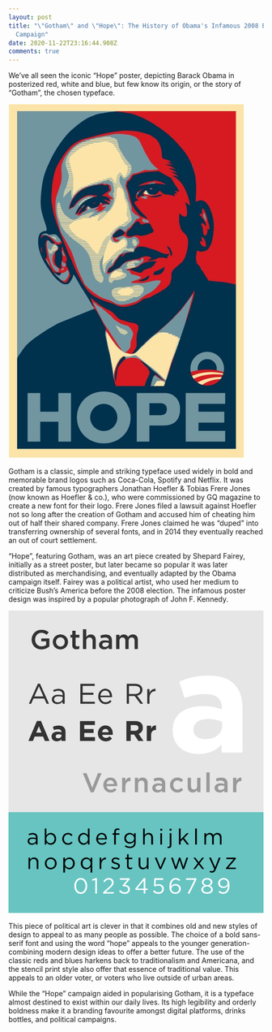 ```yaml
---
layout: post
title: "\"Gotham\" and \"Hope\": The History of Obama's Infamous 2008 Election
  Campaign"
date: 2020-11-22T23:16:44.908Z
comments: true
---
```

We’ve all seen the iconic “Hope” poster, depicting Barack Obama in posterized red, white and blue, but few know its origin, or the story of “Gotham”, the chosen typeface.

![A copy of the original "Hope" artwork by Shepard Fairey.](../uploads/hope.jpeg)

Gotham is a classic, simple and striking typeface used widely in bold and memorable brand logos such as Coca-Cola, Spotify and Netflix. It was created by famous typographers Jonathan Hoefler & Tobias Frere Jones (now known as Hoefler & co.), who were commissioned by GQ magazine to create a new font for their logo. Frere Jones filed a lawsuit against Hoefler not so long after the creation of Gotham and accused him of cheating him out of half their shared company. Frere Jones claimed he was “duped” into transferring ownership of several fonts, and in 2014 they eventually reached an out of court settlement.

“Hope”, featuring Gotham, was an art piece created by Shepard Fairey, initially as a street poster, but later became so popular it was later distributed as merchandising, and eventually adapted by the Obama campaign itself. Fairey was a political artist, who used her medium to criticize Bush’s America before the 2008 election. The infamous poster design was inspired by a popular photograph of John F. Kennedy.

!["Gotham" type specimen, referred to as "masculine, new and fresh" by its creator Frere-Jones.](../uploads/gotham.png)

This piece of political art is clever in that it combines old and new styles of design to appeal to as many people as possible. The choice of a bold sans-serif font and using the word “hope” appeals to the younger generation- combining modern design ideas to offer a better future. The use of the classic reds and blues harkens back to traditionalism and Americana, and the stencil print style also offer that essence of traditional value. This appeals to an older voter, or voters who live outside of urban areas.

While the “Hope” campaign aided in popularising Gotham, it is a typeface almost destined to exist within our daily lives. Its high legibility and orderly boldness make it a branding favourite amongst digital platforms, drinks bottles, and political campaigns.